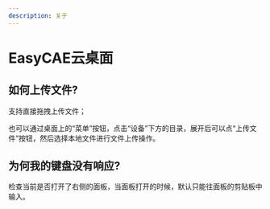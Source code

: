 ```yaml
---
description: 关于
---
```


# EasyCAE云桌面

## 如何上传文件?

支持直接拖拽上传文件；

也可以通过桌面上的“菜单”按钮，点击“设备”下方的目录，展开后可以点“上传文件”按钮，然后选择本地文件进行文件上传操作。

## 为何我的键盘没有响应?

检查当前是否打开了右侧的面板，当面板打开的时候，默认只能往面板的剪贴板中输入。



